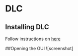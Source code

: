 # DLC
## Installing DLC
Follow instructions on [here](https://github.com/DeepLabCut/DeepLabCut/blob/master/docs/installation.md)

##Opening the GUI
![screenshot]
